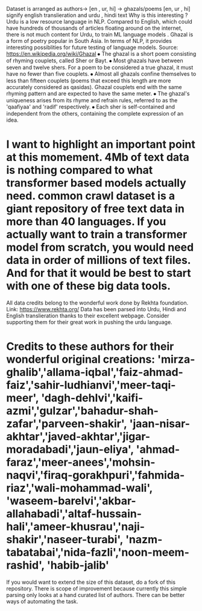 Dataset is arranged as authors-> [en , ur, hi] -> ghazals/poems
[en, ur , hi] signify english translieration and urdu , hindi text
Why is this interesting ?
Urdu is a low resource language in NLP. Compared to English, which could have hundreds of thousands of articles floating around on the internet,
there is not much content for Urdu, to train ML language models .
Ghazal is a form of poetry popular in South Asia.
In terms of NLP, it provides interesting possiblities for future testing of language models.
Source: https://en.wikipedia.org/wiki/Ghazal
⦁	The ghazal is a short poem consisting of rhyming couplets, called Sher or Bayt.
⦁	Most ghazals have between seven and twelve shers. For a poem to be considered a true ghazal, it must have no fewer than five couplets.
⦁	Almost all ghazals confine themselves to less than fifteen couplets (poems that exceed this length are more accurately considered as qasidas). Ghazal couplets end with the same rhyming pattern and are expected to have the same meter.
⦁	The ghazal's uniqueness arises from its rhyme and refrain rules, referred to as the 'qaafiyaa' and 'radif' respectively.
⦁	Each sher is self-contained and independent from the others, containing the complete expression of an idea.

I want to highlight an important point at this momement.
4Mb of text data is nothing compared to what transformer based models actually need.
common crawl dataset is a giant repository of free text data in more than 40 languages.
If you actually want to train a transformer model from scratch, you would need data in order of millions of text files. And for that it would be best to start with one of these big data tools.
===============================================
All data credits belong to the wonderful work done by Rekhta foundation.
Link: https://www.rekhta.org/
Data has been parsed into Urdu, Hindi and English translieration thanks to their excellent webpage.
Consider supporting them for their great work in pushing the urdu language.

Credits to these authors for their wonderful original creations:
'mirza-ghalib','allama-iqbal','faiz-ahmad-faiz','sahir-ludhianvi','meer-taqi-meer',
'dagh-dehlvi','kaifi-azmi','gulzar','bahadur-shah-zafar','parveen-shakir',
'jaan-nisar-akhtar','javed-akhtar','jigar-moradabadi','jaun-eliya',
'ahmad-faraz','meer-anees','mohsin-naqvi','firaq-gorakhpuri','fahmida-riaz','wali-mohammad-wali',
'waseem-barelvi','akbar-allahabadi','altaf-hussain-hali','ameer-khusrau','naji-shakir','naseer-turabi',
'nazm-tabatabai','nida-fazli','noon-meem-rashid', 'habib-jalib'
===============================================
If you would want to extend the size of this dataset, do a fork of this repository.
There is scope of improvement because currently this simple parsing only looks at a hand curated list of authors.
There can be better ways of automating the task.
